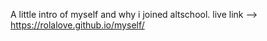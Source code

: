 A little intro of myself and why i joined altschool.
live link --> https://rolalove.github.io/myself/

